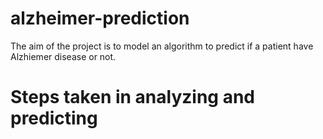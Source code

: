 # alzheimer-prediction
The aim of the project is to model an algorithm to predict if a patient have Alzhiemer disease or not.

# Steps taken in analyzing and predicting

